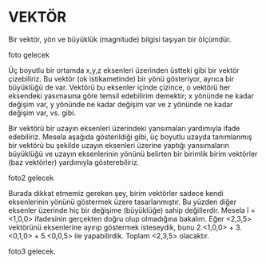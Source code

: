 # VEKTÖR

Bir vektör, yön ve büyüklük (magnitude) bilgisi taşıyan bir ölçümdür.

foto gelecek

Üç boyutlu bir ortamda x,y,z eksenleri üzerinden üstteki gibi bir vektör çizebiliriz. Bu vektör (ok istikametinde) bir yönü gösteriyor, ayrıca bir büyüklüğü de var. Vektörü bu eksenler içinde çizince, o vektörü her eksendeki yasımasına göre temsil edebilirim demektir; x yönünde ne kadar değişim var, y yönünde ne kadar değişim var ve z yönünde ne kadar değişim var, vs. gibi.

Bir vektörü bir uzayın eksenleri üzerindeki yansımaları yardımıyla ifade edebiliriz. Mesela aşağıda gösterildiği gibi, üç boyutlu uzayda tanımlanmış bir vektörü bu şekilde uzayın eksenleri üzerine yaptığı yansımaların büyüklüğü ve uzayın eksenlerinin yönünü belirten bir birimlik birim vektörler (baz vektörler) yardımıyla gösterebiliriz.

foto2 gelecek

Burada dikkat etmemiz gereken şey, birim vektörler sadece kendi eksenlerinin yönünü göstermek üzere tasarlanmıştır. Bu yüzden diğer eksenler üzerinde hiç bir değişime (büyüklüğe) sahip değillerdir. Mesela î = <1,0,0> ifadesinin gerçekten doğru olup olmadığına bakalım. Eğer <2,3,5> vektörünü eksenlerine ayırıp göstermek isteseydik, bunu 2.<1,0,0> + 3.<0,1,0> + 5.<0,0,5> ile yapabilirdik. Toplam <2,3,5> olacaktır.

foto3 gelecek.